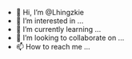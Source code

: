 - 👋 Hi, I’m @Lhingzkie
- 👀 I’m interested in ...
- 🌱 I’m currently learning ...
- 💞️ I’m looking to collaborate on ...
- 📫 How to reach me ...

<!---
Lhingzkie/Lhingzkie is a ✨ special ✨ repository because its `README.md` (this file) appears on your GitHub profile.
You can click the Preview link to take a look at your changes.
--->
